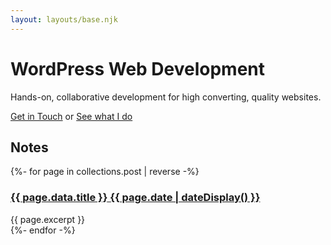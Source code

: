 ```yaml
---
layout: layouts/base.njk
---
```

<h1 id="home-title">WordPress Web Development</h1>
<p class="description">Hands-on, collaborative development for high converting, quality websites.</p>

<section class="calltoaction">
  <a href="/contact" class="button">Get in Touch</a>
  <span> or
  <a href="/work">See what I do</a>
</section>

<div class="divider"></div>



## Notes 
<section class="listing">
{%- for page in collections.post | reverse -%}
  <article>
    <h3>
    <a href="{{ page.url }}">
    <span>{{ page.data.title }}</span>
    <time datetime="{{ page.date }}">{{ page.date | dateDisplay() }}</time>
    </a>
    </h3>
  {{ page.excerpt }}
  </article>
{%- endfor -%}
</section>



<!-- <ul class="listing">
{%- for item in hawksworx.entries.slice(0,5) -%}
  <li>
    <a href="{{ item.link }}">{{ item.title }}</a>
  </li>
{%- endfor -%}
</ul> -->





